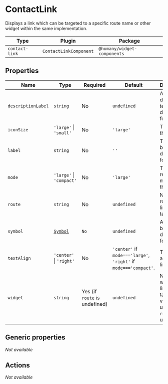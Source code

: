 # ContactLink

Displays a link which can be targeted to a specific route name or other widget within the same implementation.

| Type           | Plugin                 | Package                     |
| -------------- | ---------------------- | --------------------------- |
| `contact-link` | `ContactLinkComponent` | `@humany/widget-components` |

## Properties

| Name               | Type                                                       | Required                      | Default                                                          | Description                                                                        |
| ------------------ | ---------------------------------------------------------- | ----------------------------- | ---------------------------------------------------------------- | ---------------------------------------------------------------------------------- |
| `descriptionLabel` | `string`                                                   | No                            | `undefined`                                                      | A description text to be displayed for the link.                                   |
| `iconSize`         | `'large'` \| `'small'`                                     | No                            | `'large'`                                                        | The size of the icon.                                                              |
| `label`            | `string`                                                   | No                            | `''`                                                             | The text to be displayed for the link.                                             |
| `mode`             | `'large'` \| `'compact'`                                   | No                            | `'large'`                                                        | The rendering mode of the link.                                                    |
| `route`            | `string`                                                   | No                            | `undefined`                                                      | Name of route the link should target.                                              |
| `symbol`           | [`Symbol`](/component-reference/generic-properties#symbol) | `No`                          | `undefined`                                                      | A symbol to be displayed for the link.                                             |
| `textAlign`        | `'center'` \| `'right'`                                    | No                            | `'center'` if `mode==='large'`, `'right'` if `mode==='compact'`. | The text align for the link.                                                       |
| `widget`           | `string`                                                   | Yes (if `route` is undefined) | `undefined`                                                      | Name of widget the link should target. This value is used if `route` is undefined. |

## Generic properties

_Not available_

## Actions

_Not available_

